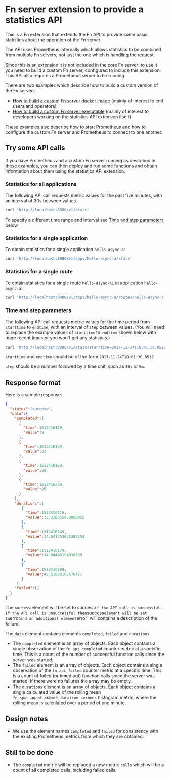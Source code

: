 # Fn server extension to provide a statistics API 

This is a Fn extension that extends the Fn API to provide some basic statistics about the operation of the Fn server. 

The API uses Prometheus internally which allows statistics to be combined from multiple Fn servers,
not just the one which is handling the request.

Since this is an extension it is not included in the core Fn server: 
to use it you need to build a custom Fn server, configured to include this extension.
This API also requires a Prometheus server to be running.

There are two examples which describe how to build a custom version of the Fn server: 

* [How to build a custom Fn server docker image](./examples/operators/README.md) (mainly of interest to end users and operators)
* [How to build a custom Fn server executable](./examples/developers/README.md) (mainly of interest to developers working on the statistics API extension itself)

These examples also describe how to start Prometheus 
and how to configure the custom Fn server and Prometheus to connect to one another.

## Try some API calls

If you have Prometheus and a custom Fn server running as described in these examples, 
you can then deploy and run some functions and obtain information about them using the statistics API extension.

### Statistics for all applications

The following API call requests metric values for the past five minutes, with an interval of 30s between values.

```sh
curl 'http://localhost:8080/v1/stats'
```

To specify a different time range and interval see [Time and step parameters](#time-and-step-parameters) below 

### Statistics for a single application

To obtain statistics for a single application `hello-async-a`:
```sh
curl 'http://localhost:8080/v1/apps/hello-async-a/stats'
```
### Statistics for a single route

To obtain statistics for a single route `hello-async-a1` in application `hello-async-a`:
```sh
curl 'http://localhost:8080/v1/apps/hello-async-a/routes/hello-async-a1/stats'
```

### Time and step parameters

The following API call requests metric values for the time period from `starttime` to `endtime`, with an interval of `step` between values. (You will need to replace the example values of `starttime` to `endtime` shown below with more recent times or you won't get any statistics.)

```sh
curl 'http://localhost:8080/v1/stats?starttime=2017-11-24T18:01:30.851Z&endtime=2017-11-24T18:11:30.849Z&step=30s'
```

`starttime` and `endtime` should be of the form `2017-11-24T18:01:30.851Z`

`step` should be a number followed by a time unit, such as `30s` or `5m`.

## Response format

Here is a sample response:

```json
{
  "status":"success",
  "data":{
    "completed":[
      {
        "time":1512416119,
        "value":9
      },
      {
        "time":1512416149,
        "value":33
      },
      {
        "time":1512416179,
        "value":59
      },
      {
        "time":1512416209,
        "value":85
      }
    ],
    "durations":[
       {
         "time":1512416119,
         "value":13.310655658088855
       },
       {
         "time":1512416149,
         "value":14.841753632280154
       },
       {
         "time":1512416179,
         "value":34.04480194936709
       },
       {
         "time":1512416209,
         "value":45.51680103676471
       }
     ],
    "failed":[]
  }
}
```

The `success` element will be set to success` if the API call is successful. 
If the API call is unsuccessful then `success` element will be set to `error` and an additional element `error` will contains a description of the failure.

The `data` element contains elements `completed`, `failed` and `durations`. 

* The `completed` element is an array of objects. Each object contains a single observation of the `fn_api_completed` counter metric at a specific time. This is a count of the number of successful function calls since the server was started.
* The `failed` element is an array of objects. Each object contains a single observation of the `fn_api_failed` counter metric at a specific time.
This is a count of failed (or timed out) function calls since the server was started.
If there were no failures the array may be empty.  
* The `durations` element is an array of objects. Each object contains a single calculated value of the rolling mean `fn_span_agent_submit_duration_seconds` histogram metric, where the rolling mean is calculated over a period of one minute. 

## Design notes

* We use the element names `completed` and `failed` for consistency with the existing Prometheus metrics from which they are obtained. 

## Still to be done

* The `completed` metric will be replaced a new metric `calls` which will be a count of all completed calls, including failed calls.


